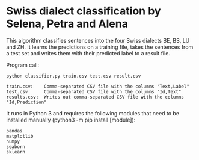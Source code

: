# Swiss dialect classification by Selena, Petra and Alena

This algorithm classifies sentences into the four Swiss dialects BE, BS, LU and ZH. It learns the predictions on a training file, takes the sentences from a test set and writes them with their predicted label to a result file.

Program call:
```
python classifier.py train.csv test.csv result.csv

train.csv:    Comma-separated CSV file with the columns "Text,Label"
test.csv:     Comma-separated CSV file with the columns "Id,Text"
results.csv:  Writes out comma-separated CSV file with the columns "Id,Prediction"
```


It runs in Python 3 and requires the following modules that need to be installed manually (python3 -m pip install [module]): 
```
pandas 
matplotlib
numpy
seaborn
sklearn
```
